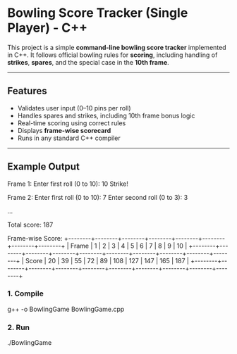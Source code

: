 # Bowling Score Tracker (Single Player) - C++

This project is a simple **command-line bowling score tracker** implemented in C++. 
It follows official bowling rules for **scoring**, including handling of **strikes**, **spares**, 
and the special case in the **10th frame**.

---

## Features

-  Validates user input (0–10 pins per roll)
-  Handles spares and strikes, including 10th frame bonus logic
-  Real-time scoring using correct rules
-  Displays **frame-wise scorecard**
-  Runs in any standard C++ compiler

---

## Example Output

Frame 1: Enter first roll (0 to 10): 10 Strike!

Frame 2: Enter first roll (0 to 10): 7 Enter second roll (0 to 3): 3

...

Total score: 187

Frame-wise Score: +--------+--------+--------+--------+--------+--------+--------+--------+
| Frame | 1  | 2  | 3  | 4  | 5  | 6   | 7   | 8   | 9   | 10  | 
+--------+--------+--------+--------+--------+--------+--------+--------+--------+--------+ 
| Score | 20 | 39 | 55 | 72 | 89 | 108 | 127 | 147 | 165 | 187 | 
+--------+--------+--------+--------+--------+--------+--------+--------+--------+--------+


### 1. Compile
g++ -o BowlingGame BowlingGame.cpp

### 2. Run
./BowlingGame



